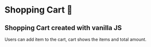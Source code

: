 # Shopping Cart :gift:

## Shopping Cart created with vanilla JS

Users can add item to the cart, cart shows the items and total amount.


